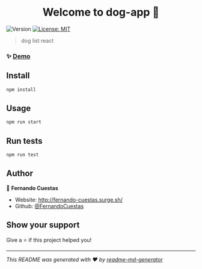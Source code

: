 <h1 align="center">Welcome to dog-app 👋</h1>
<p>
  <img alt="Version" src="https://img.shields.io/badge/version-0.1.0-blue.svg?cacheSeconds=2592000" />
  <a href="#" target="_blank">
    <img alt="License: MIT" src="https://img.shields.io/badge/License-MIT-yellow.svg" />
  </a>
</p>

> dog list react

### ✨ [Demo](https://fernando-cuestas-dog-list.netlify.com/dogs)

## Install

```sh
npm install
```

## Usage

```sh
npm run start
```

## Run tests

```sh
npm run test
```

## Author

👤 **Fernando Cuestas**

* Website: http://fernando-cuestas.surge.sh/
* Github: [@FernandoCuestas](https://github.com/FernandoCuestas)

## Show your support

Give a ⭐️ if this project helped you!

***
_This README was generated with ❤️ by [readme-md-generator](https://github.com/kefranabg/readme-md-generator)_
